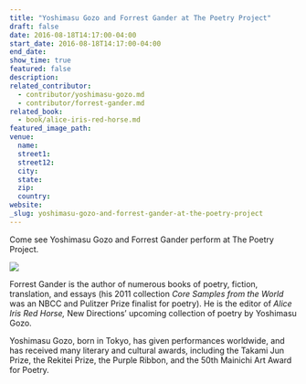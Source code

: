 ```yaml
---
title: "Yoshimasu Gozo and Forrest Gander at The Poetry Project"
draft: false
date: 2016-08-18T14:17:00-04:00
start_date: 2016-08-18T14:17:00-04:00
end_date:
show_time: true
featured: false
description:
related_contributor:
  - contributor/yoshimasu-gozo.md
  - contributor/forrest-gander.md
related_book:
  - book/alice-iris-red-horse.md
featured_image_path:
venue:
  name:
  street1:
  street12:
  city:
  state:
  zip:
  country:
website:
_slug: yoshimasu-gozo-and-forrest-gander-at-the-poetry-project
---
```


Come see Yoshimasu Gozo and Forrest Gander perform at The Poetry Project.

![](http://forrestgander.com/Gozo-yoshimasu_files/stacks-image-112757a-800x732.jpg)

Forrest Gander is the author of numerous books of poetry, fiction, translation, and essays (his 2011 collection _Core Samples from the World_ was an NBCC and Pulitzer Prize finalist for poetry). He is the editor of _Alice Iris Red Horse,_ New Directions’ upcoming collection of poetry by Yoshimasu Gozo.

Yoshimasu Gozo, born in Tokyo, has given performances worldwide, and has received many literary and cultural awards, including the Takami Jun Prize, the Rekitei Prize, the Purple Ribbon, and the 50th Mainichi Art Award for Poetry.

